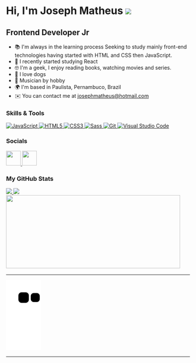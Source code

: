 # Hi, I'm Joseph Matheus <img src="https://user-images.githubusercontent.com/18350557/176309783-0785949b-9127-417c-8b55-ab5a4333674e.gif" width="35px">

## Frontend Developer Jr

- 📚  I'm always in the learning process Seeking to study mainly front-end technologies having started with HTML and CSS then JavaScript. 
- 🚀  I recently started studying React
- 🤓  I'm a geek, I enjoy reading books, watching movies and series. 
- 🐶  I love dogs
- 🎸  Musician by hobby 
- 🌍  I'm based in Paulista, Pernambuco, Brazil
- ✉️  You can contact me at [josephmatheus@hotmail.com](mailto:josephmatheus@hotmail.com)

### Skills & Tools

<p align="left">
  <a href="https://developer.mozilla.org/en-US/docs/Web/JavaScript" target="_blank" rel="noreferrer">
    <img src="https://raw.githubusercontent.com/danielcranney/readme-generator/main/public/icons/skills/javascript-colored.svg" width="40" height="40" alt="JavaScript" />
  </a>
  <a href="https://developer.mozilla.org/en-US/docs/Glossary/HTML5" target="_blank" rel="noreferrer">
    <img src="https://raw.githubusercontent.com/danielcranney/readme-generator/main/public/icons/skills/html5-colored.svg" width="40" height="40" alt="HTML5" />
  </a>
  <a href="https://www.w3.org/TR/CSS/#css" target="_blank" rel="noreferrer">
    <img src="https://raw.githubusercontent.com/danielcranney/readme-generator/main/public/icons/skills/css3-colored.svg" width="40" height="40" alt="CSS3" />
  </a>
  <a href="https://sass-lang.com/" target="_blank" rel="noreferrer">
    <img src="https://raw.githubusercontent.com/danielcranney/readme-generator/main/public/icons/skills/sass-colored.svg" width="40" height="40" alt="Sass" />
  </a>
  <a href="https://git-scm.com/doc" target="_blank" rel="noreferrer">
    <img src="https://raw.githubusercontent.com/danielcranney/readme-generator/main/public/icons/skills/git-colored.svg" width="40" height="40" alt="Git" />
  </a>
  <a href="https://code.visualstudio.com" target="_blank" rel="noreferrer">
    <img src="https://cdn.jsdelivr.net/gh/devicons/devicon/icons/vscode/vscode-original.svg" width="40" height="40" alt="Visual Studio Code" />
  </a>
</p>

### Socials

<p align="left">
  <a href="https://www.github.com/josephmatheus" target="_blank" rel="noreferrer">
    <img src="https://raw.githubusercontent.com/danielcranney/readme-generator/main/public/icons/socials/github-dark.svg" width="40" height="40" />
  </a>
  <a href="https://www.linkedin.com/in/josephmatheus" target="_blank" rel="noreferrer">
    <img src="https://raw.githubusercontent.com/danielcranney/readme-generator/main/public/icons/socials/linkedin.svg" width="40" height="40" />
  </a>
</p>

### My GitHub Stats

<div>
  <a href="https://github.com/josephmatheus">
    <img height="190" src="https://github-readme-stats-josephmatheus.vercel.app/api?username=josephmatheus&show_icons=true&count_private=true&theme=nightowl&exclude=github-readme-stats"/>
  </a>
  <a href="https://github.com/josephmatheus">
    <img height="190" src="https://github-readme-stats-josephmatheus.vercel.app/api/top-langs/?username=josephmatheus&theme=nightowl&layout=compact"/>
  </a>
  <a href="https://github.com/josephmatheus">
    <img height="200" width="477" src="https://streak-stats.demolab.com?user=josephmatheus&theme=nightowl"/>
  </a>
<!--   <a href="https://github.com/josephmatheus">
    <img width="660" src="https://github-readme-activity-graph.cyclic.app/graph?username=josephmatheus&theme=nightowl&custom_title=GitHub%20Commits%20Graph" alt="GitHub Commits Graph" />
  </a> -->
</div>

---
  
![Snake animation](https://github.com/josephmatheus/josephmatheus/blob/output/github-contribution-grid-snake.svg)
  
---
  
<!-- ![Alt text](https://spotify-recently-played-readme.vercel.app/api?user=227qho7unwg7m63rn7cdiezwq) -->
  

